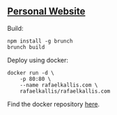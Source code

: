 ## [Personal Website](http://rafaelkallis.com)

Build:

```
npm install -g brunch
brunch build
```

Deploy using docker:

```
docker run -d \
    -p 80:80 \
    --name rafaelkallis.com \
    rafaelkallis/rafaelkallis.com
```

Find the docker repository [here](https://hub.docker.com/r/rafaelkallis/rafaelkallis.com "Docker repository").